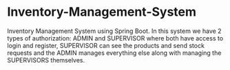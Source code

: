 # Inventory-Management-System
Inventory Management System using Spring Boot.
In this system we have 2 types of authorization: ADMIN and SUPERVISOR where both have access to login and register, SUPERVISOR can see the products and send 
stock requests and the ADMIN manages everything else along with managing the SUPERVISORS themselves.
